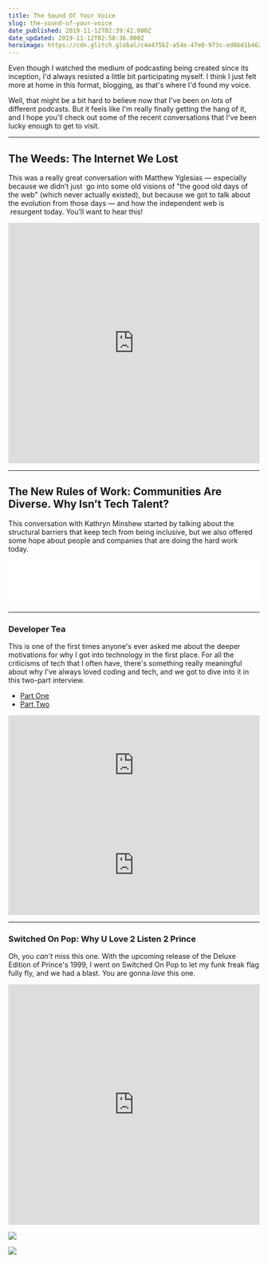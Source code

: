 ```yaml
---
title: The Sound Of Your Voice
slug: the-sound-of-your-voice
date_published: 2019-11-12T02:39:42.000Z
date_updated: 2019-11-12T02:50:36.000Z
heroimage: https://cdn.glitch.global/c4e475b2-a54e-47e0-973c-ed0bd1b46262/mixing-board.jpeg?v=1669585118919
---
```


Even though I watched the medium of podcasting being created since its inception, I'd always resisted a little bit participating myself. I think I just felt more at home in this format, blogging, as that's where I'd found my voice.

Well, that might be a bit hard to believe now that I've been on *lots* of different podcasts. But it feels like I'm really finally getting the hang of it, and I hope you'll check out some of the recent conversations that I've been lucky enough to get to visit.

---

## The Weeds: The Internet We Lost

This was a really great conversation with Matthew Yglesias — especially because we didn’t just  go into some old visions of "the good old days of the web" (which never actually existed), but because we got to talk about the evolution from those days — and how the independent web is  resurgent today. You’ll want to hear this!

<iframe frameBorder="0" height="482" scrolling="no" src="https://playlist.megaphone.fm/?p=VMP8285661197"
width="100%"></iframe>

---

## The New Rules of Work: Communities Are Diverse. Why Isn’t Tech Talent? 

This conversation with Kathryn Minshew started by talking about the structural barriers that keep tech from being inclusive, but we also offered some hope about people and companies that are doing the hard work today.

<iframe style="border: none" src="//html5-player.libsyn.com/embed/episode/id/11877581/height/90/theme/custom/thumbnail/yes/direction/forward/render-playlist/no/custom-color/000000/" height="90" width="100%" scrolling="no"  allowfullscreen webkitallowfullscreen mozallowfullscreen oallowfullscreen msallowfullscreen></iframe>

---

### Developer Tea

This is one of the first times anyone's ever asked me about the deeper motivations for why I got into technology in the first place. For all the criticisms of tech that I often have, there's something really meaningful about why I've always loved coding and tech, and we got to dive into it in this two-part interview.

- [Part One](https://spec.fm/podcasts/developer-tea/311404)
- [Part Two](https://spec.fm/podcasts/developer-tea/311462)

<iframe frameborder="0" height="200px" scrolling="no" seamless="" src="https://player.simplecast.com/92315ac7-c980-47ef-8b02-162ce4760215?dark=false" width="100%" data-cy="latest-episode"></iframe>

<iframe frameborder="0" height="200px" scrolling="no" seamless="" src="https://player.simplecast.com/a60d2d2b-7153-4a0e-97d2-82fbdca19150?dark=false" width="100%" data-cy="latest-episode"></iframe>

---

### Switched On Pop: Why U Love 2 Listen 2 Prince

Oh, you *can't* miss this one. With the upcoming release of the Deluxe Edition of Prince's 1999, I went on Switched On Pop to let my funk freak flag fully fly, and we had a blast. You are gonna *love* this one.

<iframe frameBorder="0" height="482" scrolling="no" src="https://playlist.megaphone.fm/?e=VMP4104412267"
width="100%"></iframe>

<a href="https://www.amazon.com/1999-Super-Deluxe-5CD-1DVD/dp/B07XKW23LD/ref=as_li_ss_il?crid=34LPASTZIGG45&keywords=prince+1999+super+deluxe&qid=1573508288&sprefix=prince+1999+s,aps,147&sr=8-1&linkCode=li3&tag=2020-20&linkId=7a605f6db9060b9bf8c391fd4b0b78cf&language=en_US" target="_blank"><img border="0" src="//ws-na.amazon-adsystem.com/widgets/q?_encoding=UTF8&ASIN=B07XKW23LD&Format=_SL1000_&ID=AsinImage&MarketPlace=US&ServiceVersion=20070822&WS=1&tag=2020-20&language=en_US" ></a><img src="https://ir-na.amazon-adsystem.com/e/ir?t=2020-20&language=en_US&l=li3&o=1&a=B07XKW23LD" width="1" height="1" border="0" alt="" style="border:none !important; margin:0px !important;" />

![](https://ir-na.amazon-adsystem.com/e/ir?t=2020-20&amp;language=en_US&amp;l=li3&amp;o=1&amp;a=B07XKW23LD)
